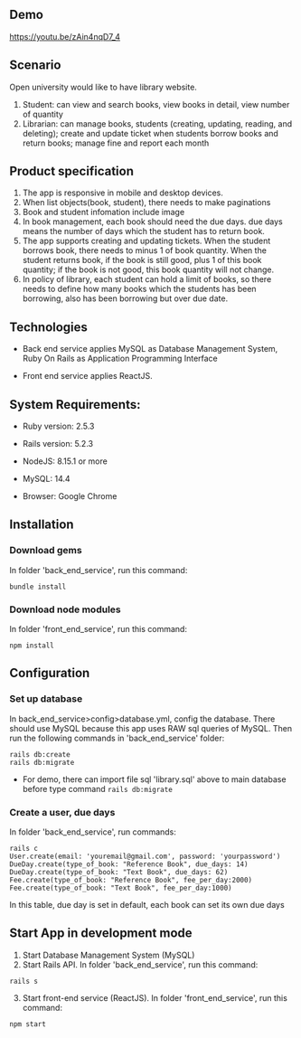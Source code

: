 ## Demo
https://youtu.be/zAin4nqD7_4

## Scenario
Open university would like to have library website. 
1. Student: can view and search books, view books in detail, view number of quantity
2. Librarian: can manage books, students (creating, updating, reading, and deleting); create and update ticket when students borrow books and return books; manage fine and report each month

## Product specification
1. The app is responsive in mobile and desktop devices.
2. When list objects(book, student), there needs to make paginations
3. Book and student infomation include image
4. In book management, each book should need the due days. due days means the number of days which the student has to return book.
5. The app supports creating and updating tickets. When the student borrows book, there needs to minus 1 of book quantity. When the student returns book, if the book is still good, plus 1 of this book quantity; if the book is not good, this book quantity will not change.
6. In policy of library, each student can hold a limit of books, so there needs to define how many books which the students has been borrowing, also has been borrowing but over due date.

## Technologies

* Back end service applies MySQL as Database Management System, Ruby On Rails as Application Programming Interface

* Front end service applies ReactJS.

## System Requirements:

* Ruby version: 2.5.3

* Rails version: 5.2.3

* NodeJS: 8.15.1 or more

* MySQL: 14.4

* Browser: Google Chrome

## Installation

### Download gems
In folder 'back_end_service', run this command:
```
bundle install
```

### Download node modules
In folder 'front_end_service', run this command:
```
npm install
```
## Configuration
### Set up database
In back_end_service>config>database.yml, config the database.
There should use MySQL because this app uses RAW sql queries of MySQL. Then run the following commands in 'back_end_service' folder: 
```
rails db:create
rails db:migrate
```
* For demo, there can import file sql 'library.sql' above to main database before type command ```rails db:migrate```
 
### Create a user, due days
In folder 'back_end_service', run commands:
```
rails c
User.create(email: 'youremail@gmail.com', password: 'yourpassword')
DueDay.create(type_of_book: "Reference Book", due_days: 14)
DueDay.create(type_of_book: "Text Book", due_days: 62)
Fee.create(type_of_book: "Reference Book", fee_per_day:2000)
Fee.create(type_of_book: "Text Book", fee_per_day:1000)
```
In this table, due day is set in default, each book can set its own due days
## Start App in development mode
1. Start Database Management System (MySQL)
2. Start Rails API. In folder 'back_end_service', run this command:
```
rails s
```
3. Start front-end service (ReactJS). In folder 'front_end_service', run this command:
```
npm start
```


